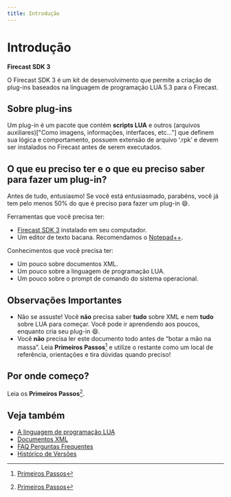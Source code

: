 ```yaml
---
title: Introdução
---
```

# Introdução
**Firecast SDK 3**

O Firecast SDK 3 é um kit de desenvolvimento que permite a criação de plug-ins baseados na linguagem de programação LUA 5.3 para o Firecast.

## Sobre plug-ins

Um plug-in é um pacote que contém **scripts LUA** e outros (arquivos auxiliares)["Como imagens, informações, interfaces, etc..."] que definem sua lógica e comportamento, possuem extensão de arquivo ‘.rpk’ e devem ser instalados no Firecast antes de serem executados.

## O que eu preciso ter e o que eu preciso saber para fazer um plug-in?

Antes de tudo, entusiasmo! Se você está entusiasmado, parabéns, você já tem pelo menos 50% do que é preciso para fazer um plug-in :smile:.

Ferramentas que você precisa ter:

* [Firecast SDK 3](https://firecast.app/para-programadores/) instalado em seu computador.
* Um editor de texto bacana. Recomendamos o [Notepad++](http://notepad-plus-plus.org/).

Conhecimentos que você precisa ter:

* Um pouco sobre documentos XML.
* Um pouco sobre a linguagem de programação LUA.
* Um pouco sobre o prompt de comando do sistema operacional.

## Observações Importantes

* Não se assuste! Você **não** precisa saber **tudo** sobre XML e nem **tudo** sobre LUA para começar. Você pode ir aprendendo aos poucos, enquanto cria seu plug-in :smile:.
* Você **não** precisa ler este documento todo antes de “botar a mão na massa”. Leia **Primeiros Passos**[^1] e utilize o restante como um local de referência, orientações e tira dúvidas quando preciso!

## Por onde começo?

Leia os **Primeiros Passos**[^1].

## Veja também


  * [A linguagem de programação LUA](AlinguagemdeprogramacaoLUA.md)
  * [Documentos XML](DocumentosXML.md)
  * [FAQ Perguntas Frequentes](FAQPerguntasFrequentes.md)
  * [Histórico de Versões](HistoricodeVersoes.md)

  [^1]: [Primeiros Passos](Primeirospassos.md)